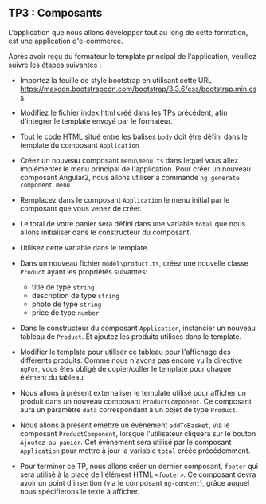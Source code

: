 ## TP3 : Composants

L'application que nous allons développer tout au long de cette formation, est une application d'e-commerce.

Après avoir reçu du formateur le template principal de l'application, veuillez suivre les étapes suivantes :

- Importez la feuille de style bootstrap en utilisant cette URL https://maxcdn.bootstrapcdn.com/bootstrap/3.3.6/css/bootstrap.min.css.

- Modifiez le fichier index.html créé dans les TPs précédent, afin d'intégrer le template envoyé par le formateur.

- Tout le code HTML situé entre les balises `body` doit être défini dans le template du composant `Application`

- Créez un nouveau composant `menu\menu.ts` dans lequel vous allez implémenter le menu principal de l'application. Pour créer un nouveau composant Angular2, nous allons utiliser a commande `ng generate component menu`

- Remplacez dans le composant `Application` le menu initial par le composant que vous venez de créer.

- Le total de votre panier sera défini dans une variable `total` que nous allons initialiser dans le constructeur du composant.

- Utilisez cette variable dans le template.

- Dans un nouveau fichier `model\product.ts`, créez une nouvelle classe `Product` ayant les propriétés suivantes:
	- title de type `string`
	- description de type `string`
	- photo de type `string`
	- price de type `number`

- Dans le constructeur du composant `Application`, instancier un nouveau tableau de `Product`. Et ajoutez les produits utilisés dans le template.

- Modifier le template pour utiliser ce tableau pour l'affichage des différents produits. Comme nous n'avons pas encore vu la directive `ngFor`, vous êtes obligé de copier/coller le template pour chaque élément du tableau.

- Nous allons à présent externaliser le template utilisé pour afficher un produit dans un nouveau composant `ProductComponent`. Ce composant aura un paramètre `data` correspondant à un objet de type `Product`.

- Nous allons à présent émettre un évènement `addToBasket`, via le composant `ProductComponent`, lorsque l'utilisateur cliquera sur le bouton `Ajoutez au panier`. Cet évènement sera utilisé par le composant `Application` pour mettre à jour la variable `total` créée précédemment.

- Pour terminer ce TP, nous allons créer un dernier composant, `footer` qui sera utilisé à la place de l'élément HTML `<footer>`. Ce composant devra avoir un point d'insertion (via le composant `ng-content`), grâce auquel nous spécifierons le texte à afficher.
